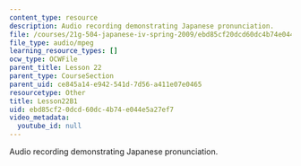 ```yaml
---
content_type: resource
description: Audio recording demonstrating Japanese pronunciation.
file: /courses/21g-504-japanese-iv-spring-2009/ebd85cf20dcd60dc4b74e044e5a27ef7_Lesson22B1.mp3
file_type: audio/mpeg
learning_resource_types: []
ocw_type: OCWFile
parent_title: Lesson 22
parent_type: CourseSection
parent_uid: ce845a14-e942-541d-7d56-a411e07e0465
resourcetype: Other
title: Lesson22B1
uid: ebd85cf2-0dcd-60dc-4b74-e044e5a27ef7
video_metadata:
  youtube_id: null
---
```

Audio recording demonstrating Japanese pronunciation.

